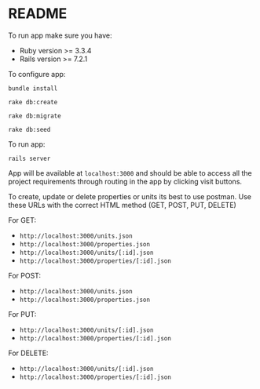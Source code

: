 # README

To run app make sure you have:

- Ruby version >= 3.3.4
- Rails version >= 7.2.1

To configure app:

`bundle install`

`rake db:create`

`rake db:migrate`

`rake db:seed`

To run app:

`rails server`

App will be available at `localhost:3000` and should be able to access all the project requirements through routing in the app by clicking visit buttons.

To create, update or delete properties or units its best to use postman. Use these URLs with the correct HTML method (GET, POST, PUT, DELETE)

For GET: 

- `http://localhost:3000/units.json` 
- `http://localhost:3000/properties.json` 
- `http://localhost:3000/units/[:id].json` 
- `http://localhost:3000/properties/[:id].json`

For POST:

- `http://localhost:3000/units.json` 
- `http://localhost:3000/properties.json`

For PUT: 

- `http://localhost:3000/units/[:id].json` 
- `http://localhost:3000/properties/[:id].json`

For DELETE: 

- `http://localhost:3000/units/[:id].json` 
- `http://localhost:3000/properties/[:id].json`
